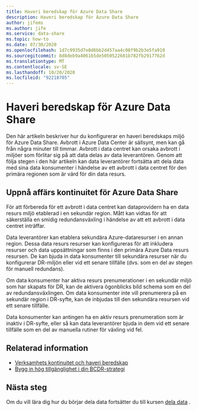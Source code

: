 ```yaml
---
title: Haveri beredskap för Azure Data Share
description: Haveri beredskap för Azure Data Share
author: jifems
ms.author: jife
ms.service: data-share
ms.topic: how-to
ms.date: 07/30/2020
ms.openlocfilehash: 1d7c9935d7e0d6bb2d457aa4c08f9b2b3e5fa910
ms.sourcegitcommit: 8d8deb9a406165de5050522681b782fb2917762d
ms.translationtype: MT
ms.contentlocale: sv-SE
ms.lasthandoff: 10/20/2020
ms.locfileid: "92218705"
---
```

# <a name="disaster-recovery-for-azure-data-share"></a>Haveri beredskap för Azure Data Share

Den här artikeln beskriver hur du konfigurerar en haveri beredskaps miljö för Azure Data Share. Avbrott i Azure Data Center är sällsynt, men kan gå från några minuter till timmar. Avbrott i data centret kan orsaka avbrott i miljöer som förlitar sig på att data delas av data leverantören. Genom att följa stegen i den här artikeln kan data leverantörer fortsätta att dela data med sina data konsumenter i händelse av ett avbrott i data centret för den primära regionen som är värd för din data resurs. 

## <a name="achieving-business-continuity-for-azure-data-share"></a>Uppnå affärs kontinuitet för Azure Data Share

För att förbereda för ett avbrott i data centret kan dataprovidern ha en data resurs miljö etablerad i en sekundär region. Mått kan vidtas för att säkerställa en smidig redundansväxling i händelse av att ett avbrott i data centret inträffar. 

Data leverantörer kan etablera sekundära Azure-dataresurser i en annan region. Dessa data resurs resurser kan konfigureras för att inkludera resurser och data uppsättningar som finns i den primära Azure Data resurs resursen. De kan bjuda in data konsumenter till sekundära resurser när du konfigurerar DR-miljön eller vid ett senare tillfälle (dvs. som en del av stegen för manuell redundans).

Om data konsumenter har aktiva resurs prenumerationer i en sekundär miljö som har skapats för DR, kan de aktivera ögonblicks bild schema som en del av redundansväxlingen. Om data konsumenter inte vill prenumerera på en sekundär region i DR-syfte, kan de inbjudas till den sekundära resursen vid ett senare tillfälle. 

Data konsumenter kan antingen ha en aktiv resurs prenumeration som är inaktiv i DR-syfte, eller så kan data leverantörer bjuda in dem vid ett senare tillfälle som en del av manuella rutiner för växling vid fel. 

## <a name="related-information"></a>Relaterad information

- [Verksamhets kontinuitet och haveri beredskap](../best-practices-availability-paired-regions.md)
- [Bygg in hög tillgänglighet i din BCDR-strategi](/azure/architecture/solution-ideas/articles/build-high-availability-into-your-bcdr-strategy)

## <a name="next-steps"></a>Nästa steg

Om du vill lära dig hur du börjar dela data fortsätter du till kursen [dela data](share-your-data.md) .